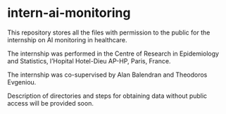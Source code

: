 # intern-ai-monitoring
This repository stores all the files with permission to the public for the internship on AI monitoring in healthcare.

The internship was performed in the Centre of Research in Epidemiology and Statistics, l’Hopital Hotel-Dieu AP-HP, Paris, France.

The internship was co-supervised by Alan Balendran and Theodoros Evgeniou.

Description of directories and steps for obtaining data without public access will be provided soon.
